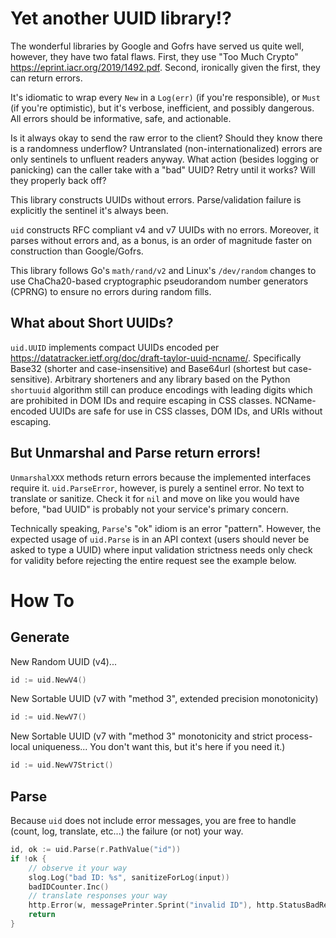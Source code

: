 # Yet another UUID library!?

The wonderful libraries by Google and Gofrs have served us quite well, however, they have two fatal flaws. First, they
use "Too Much Crypto" https://eprint.iacr.org/2019/1492.pdf. Second, ironically given the first, they can return errors.

It's idiomatic to wrap every `New` in a  `Log(err)` (if you're responsible), or `Must` (if you're optimistic), but it's
verbose, inefficient, and possibly dangerous. All errors should be informative, safe, and actionable.

Is it always okay to send the raw error to the client? Should they know there is a randomness underflow? Untranslated
(non-internationalized) errors are only sentinels to unfluent readers anyway. What action (besides logging or
panicking) can the caller take with a "bad" UUID? Retry until it works? Will they properly back off?

This library constructs UUIDs without errors. Parse/validation failure is explicitly the sentinel it's always been.

`uid` constructs RFC compliant v4 and v7 UUIDs with no errors. Moreover, it parses without errors and, as a bonus, is an
order of magnitude faster on construction than Google/Gofrs.

This library follows Go's `math/rand/v2` and Linux's `/dev/random` changes to use ChaCha20-based cryptographic
pseudorandom number generators (CPRNG) to ensure no errors during random fills.

## What about Short UUIDs?

`uid.UUID` implements compact UUIDs encoded per https://datatracker.ietf.org/doc/draft-taylor-uuid-ncname/. Specifically
Base32 (shorter and case-insensitive) and Base64url (shortest but case-sensitive). Arbitrary shorteners and any
library based on the Python `shortuuid` algorithm still can produce encodings with leading digits which are prohibited in
DOM IDs and require escaping in CSS classes. NCName-encoded UUIDs are safe for use in CSS classes, DOM IDs, and URIs
without escaping.

## But Unmarshal and Parse return errors!

`UnmarshalXXX` methods return errors because the implemented interfaces require it. `uid.ParseError`, however, is purely
a sentinel error. No text to translate or sanitize. Check it for `nil` and move on like you would have before, "bad UUID"
is probably not your service's primary concern.

Technically speaking, `Parse`'s "ok" idiom is an error "pattern". However, the expected usage of `uid.Parse` is
in an API context (users should never be asked to type a UUID) where input validation strictness needs only check for
validity before rejecting the entire request see the example below.

# How To

## Generate

New Random UUID (v4)...
```go
id := uid.NewV4()
```

New Sortable UUID (v7 with "method 3", extended precision monotonicity)
```go
id := uid.NewV7()
```

New Sortable UUID (v7 with "method 3" monotonicity and strict process-local uniqueness... You don't want this, but it's
here if you need it.)
```go
id := uid.NewV7Strict()
```

## Parse

Because `uid` does not include error messages, you are free to handle (count, log, translate, etc...) the failure (or
not) your way.

```go
id, ok := uid.Parse(r.PathValue("id"))
if !ok {
    // observe it your way
    slog.Log("bad ID: %s", sanitizeForLog(input))
    badIDCounter.Inc()
    // translate responses your way
    http.Error(w, messagePrinter.Sprint("invalid ID"), http.StatusBadRequest)
    return
}
```

